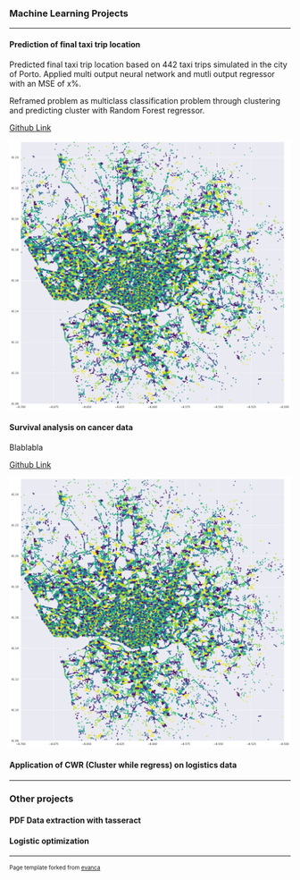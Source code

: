 
### Machine Learning Projects 
---
#### Prediction of final taxi trip location


 Predicted final taxi trip location based on 442 taxi trips simulated in the city of Porto. Applied multi output neural network and mutli output regressor with an MSE of x%.

 Reframed problem as multiclass classification problem through clustering and predicting cluster with Random Forest regressor.

 [Github Link](https://github.com/julia189/ml-project-taxi-prediction)

<img src="images/clustered_trips.png?raw=true"/>

#### Survival analysis on cancer data

Blablabla 

[Github Link](https://github.com/julia189/ml-project-taxi-prediction)

<img src="images/clustered_trips.png?raw=true"/>

#### Application of CWR (Cluster while regress) on logistics data 

---

### Other projects 

#### PDF Data extraction with tasseract

#### Logistic optimization 

---
<p style="font-size:10px">Page template forked from <a href="https://github.com/evanca/quick-portfolio">evanca</a></p>
<!-- Remove above link if you don't want to attibute -->
